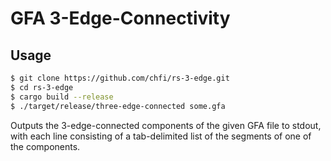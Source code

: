 GFA 3-Edge-Connectivity
==============================


## Usage

```bash
$ git clone https://github.com/chfi/rs-3-edge.git
$ cd rs-3-edge
$ cargo build --release
$ ./target/release/three-edge-connected some.gfa
```

Outputs the 3-edge-connected components of the given GFA file to
stdout, with each line consisting of a tab-delimited list of the
segments of one of the components.
